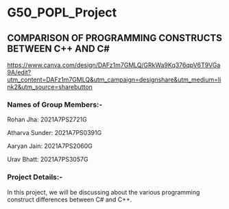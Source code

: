 # G50_POPL_Project

## COMPARISON OF PROGRAMMING CONSTRUCTS BETWEEN C++ AND C#  

https://www.canva.com/design/DAFz1m7GMLQ/GRkWa9Kq376qpV6T9VGa9A/edit?utm_content=DAFz1m7GMLQ&utm_campaign=designshare&utm_medium=link2&utm_source=sharebutton


### Names of Group Members:-

Rohan Jha: 2021A7PS2721G

Atharva Sunder: 2021A7PS0391G

Aaryan Jain: 2021A7PS2060G

Urav Bhatt: 2021A7PS3057G


### Project Details:-

In this project, we will be discussing about the various programming construct differences between C# and C++.